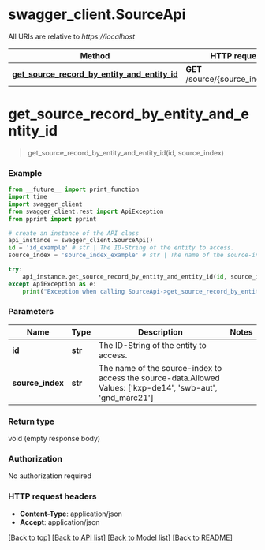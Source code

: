 # swagger_client.SourceApi

All URIs are relative to *https://localhost*

Method | HTTP request | Description
------------- | ------------- | -------------
[**get_source_record_by_entity_and_entity_id**](SourceApi.md#get_source_record_by_entity_and_entity_id) | **GET** /source/{source_index}/{id} | 


# **get_source_record_by_entity_and_entity_id**
> get_source_record_by_entity_and_entity_id(id, source_index)



### Example
```python
from __future__ import print_function
import time
import swagger_client
from swagger_client.rest import ApiException
from pprint import pprint

# create an instance of the API class
api_instance = swagger_client.SourceApi()
id = 'id_example' # str | The ID-String of the entity to access.
source_index = 'source_index_example' # str | The name of the source-index to access the source-data.Allowed Values: ['kxp-de14', 'swb-aut', 'gnd_marc21']

try:
    api_instance.get_source_record_by_entity_and_entity_id(id, source_index)
except ApiException as e:
    print("Exception when calling SourceApi->get_source_record_by_entity_and_entity_id: %s\n" % e)
```

### Parameters

Name | Type | Description  | Notes
------------- | ------------- | ------------- | -------------
 **id** | **str**| The ID-String of the entity to access. | 
 **source_index** | **str**| The name of the source-index to access the source-data.Allowed Values: [&#39;kxp-de14&#39;, &#39;swb-aut&#39;, &#39;gnd_marc21&#39;] | 

### Return type

void (empty response body)

### Authorization

No authorization required

### HTTP request headers

 - **Content-Type**: application/json
 - **Accept**: application/json

[[Back to top]](#) [[Back to API list]](../README.md#documentation-for-api-endpoints) [[Back to Model list]](../README.md#documentation-for-models) [[Back to README]](../README.md)

